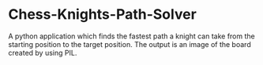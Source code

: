 # Chess-Knights-Path-Solver
A python application which finds the fastest path a knight can take from the starting position to the target position. The output is an image of the board created by using PIL.
